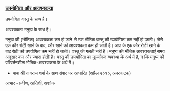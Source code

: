 ### [उपयोगिता और आवश्यकता](http://madhyasth-darshan.blogspot.in/2010/06/blog-post_13.html)

उपयोगिता वस्तु के साथ है।  
  
आवश्यकता मनुष्य के साथ है।  
  
मनुष्य की (भौतिक) आवश्यकता कम हो जाने से उस भौतिक वस्तु की उपयोगिता कम नहीं हो
जाती। जैसे एक कौर रोटी खाने के बाद, और खाने की आवश्यकता कम हो जाती है। आप के एक
कौर रोटी खाने के बाद रोटी की उपयोगिता कम नहीं हो जाती। वस्तु की गलती नहीं है।
मनुष्य की भौतिक आवश्यकताएं समय अनुसार कम और ज्यादा होती हैं। वस्तु की उपयोगिता का
मूल्याँकन व्यवस्था के अर्थ में है, न कि मनुष्य की परिवर्तनशील भौतिक-आवश्यकता के अर्थ
में।   
  
- बाबा श्री नागराज शर्मा के साथ संवाद पर आधारित (अप्रैल २०१०, अमरकंटक)  
  
आभार - प्रवीण, आतिशी, अशोक
